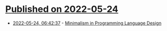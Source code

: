 # [Published on 2022-05-24](index.md)

* [2022-05-24, 06:42:37](https://news.ycombinator.com/item?id=31488778) - [Minimalism in Programming Language Design](https://pointersgonewild.com/2022/05/23/minimalism-in-programming-language-design/)
